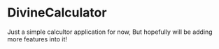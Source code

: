 # DivineCalculator
Just a simple calcultor application for now, But hopefully will be adding more features into it!
